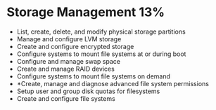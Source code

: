 # Storage Management 13%
* List, create, delete, and modify physical storage partitions
* Manage and configure LVM storage
* Create and configure encrypted storage
* Configure systems to mount file systems at or during boot
* Configure and manage swap space
* Create and manage RAID devices
* Configure systems to mount file systems on demand
* *Create, manage and diagnose advanced file system permissions
* Setup user and group disk quotas for filesystems
* Create and configure file systems
